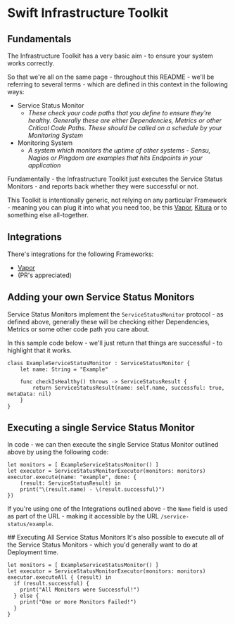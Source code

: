 # Swift Infrastructure Toolkit

## Fundamentals
The Infrastructure Toolkit has a very basic aim - to ensure your system works correctly.

So that we're all on the same page - throughout this README - we'll be referring to several terms - which are defined in this context in the following ways:

  - Service Status Monitor
    - _These check your code paths that you define to ensure they're healthy. Generally these are either Dependencies, Metrics or other Critical Code Paths. These should be called on a schedule by your Monitoring System_
  - Monitoring System
    - _A system which monitors the uptime of other systems - Sensu, Nagios or Pingdom are examples that hits Endpoints in your application_

Fundamentally - the Infrastructure Toolkit just executes the Service Status Monitors - and reports back whether they were successful or not.

This Toolkit is intentionally generic, not relying on any particular Framework - meaning you can plug it into what you need too, be this [Vapor](https://github.com/qutheory/vapor), [Kitura](https://github.com/IBM-Swift/Kitura) or to something else all-together.

## Integrations
There's integrations for the following Frameworks:
 - [Vapor](https://github.com/tombuildsstuff/infrastructure-toolkit-swift-vapor)
 - (PR's appreciated)

## Adding your own Service Status Monitors
Service Status Monitors implement the `ServiceStatusMonitor` protocol - as defined above, generally these will be checking either Dependencies, Metrics or some other code path you care about.

In this sample code below - we'll just return that things are successful - to highlight that it works.

```
class ExampleServiceStatusMonitor : ServiceStatusMonitor {
    let name: String = "Example"

    func checkIsHealthy() throws -> ServiceStatusResult {
        return ServiceStatusResult(name: self.name, successful: true, metaData: nil)
    }
}
```

## Executing a single Service Status Monitor

In code - we can then execute the single Service Status Monitor outlined above by using the following code:
```
let monitors = [ ExampleServiceStatusMonitor() ]
let executor = ServiceStatusMonitorExecutor(monitors: monitors)
executor.execute(name: "example", done: {
    (result: ServiceStatusResult) in
    print("\(result.name) - \(result.successful)")
})
```

If you're using one of the Integrations outlined above - the `Name` field is used as part of the URL - making it accessible by the URL `/service-status/example`.

## Executing All Service Status Monitors
It's also possible to execute all of the Service Status Monitors - which you'd generally want to do at Deployment time.

```
let monitors = [ ExampleServiceStatusMonitor() ]
let executor = ServiceStatusMonitorExecutor(monitors: monitors)
executor.executeAll { (result) in
  if (result.successful) {
    print("All Monitors were Successful!")
  } else {
    print("One or more Monitors Failed!")
  }
}

```
